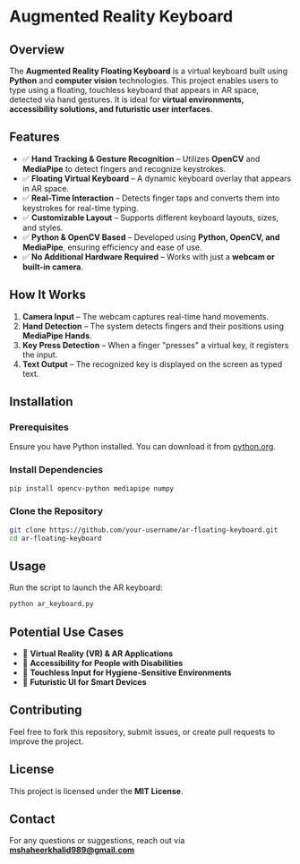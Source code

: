 # Augmented Reality Keyboard

## Overview
The **Augmented Reality Floating Keyboard** is a virtual keyboard built using **Python** and **computer vision** technologies. This project enables users to type using a floating, touchless keyboard that appears in AR space, detected via hand gestures. It is ideal for **virtual environments, accessibility solutions, and futuristic user interfaces**.

## Features
- ✅ **Hand Tracking & Gesture Recognition** – Utilizes **OpenCV** and **MediaPipe** to detect fingers and recognize keystrokes.
- ✅ **Floating Virtual Keyboard** – A dynamic keyboard overlay that appears in AR space.
- ✅ **Real-Time Interaction** – Detects finger taps and converts them into keystrokes for real-time typing.
- ✅ **Customizable Layout** – Supports different keyboard layouts, sizes, and styles.
- ✅ **Python & OpenCV Based** – Developed using **Python, OpenCV, and MediaPipe**, ensuring efficiency and ease of use.
- ✅ **No Additional Hardware Required** – Works with just a **webcam or built-in camera**.

## How It Works
1. **Camera Input** – The webcam captures real-time hand movements.
2. **Hand Detection** – The system detects fingers and their positions using **MediaPipe Hands**.
3. **Key Press Detection** – When a finger "presses" a virtual key, it registers the input.
4. **Text Output** – The recognized key is displayed on the screen as typed text.

## Installation
### Prerequisites
Ensure you have Python installed. You can download it from [python.org](https://www.python.org/downloads/).

### Install Dependencies
```bash
pip install opencv-python mediapipe numpy
```

### Clone the Repository
```bash
git clone https://github.com/your-username/ar-floating-keyboard.git
cd ar-floating-keyboard
```

## Usage
Run the script to launch the AR keyboard:
```bash
python ar_keyboard.py
```

## Potential Use Cases
- 🔹 **Virtual Reality (VR) & AR Applications**
- 🔹 **Accessibility for People with Disabilities**
- 🔹 **Touchless Input for Hygiene-Sensitive Environments**
- 🔹 **Futuristic UI for Smart Devices**

## Contributing
Feel free to fork this repository, submit issues, or create pull requests to improve the project.

## License
This project is licensed under the **MIT License**.

## Contact
For any questions or suggestions, reach out via **mshaheerkhalid989@gmail.com** 
